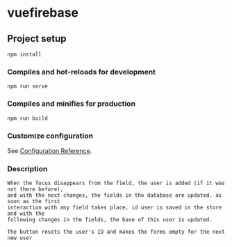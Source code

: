 # vuefirebase

## Project setup
```
npm install
```

### Compiles and hot-reloads for development
```
npm run serve
```

### Compiles and minifies for production
```
npm run build
```

### Customize configuration
See [Configuration Reference](https://cli.vuejs.org/config/).

### Description
```
When the focus disappears from the field, the user is added (if it was not there before),
and with the next changes, the fields in the database are updated. as soon as the first 
interaction with any field takes place, id user is saved in the store and with the 
following changes in the fields, the base of this user is updated.

The button resets the user's ID and makes the forms empty for the next new user
```

